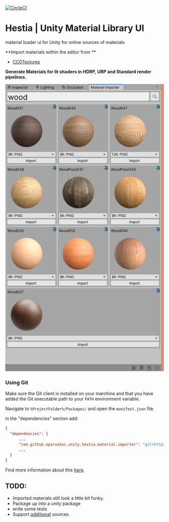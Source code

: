 [![CircleCI](https://circleci.com/gh/oparaskos/unity-material-library.svg?style=svg)](https://circleci.com/gh/oparaskos/unity-material-library)

# Hestia | Unity Material Library UI
material loader ui for Unity for online sources of materials

**Import materials within the editor from **
* [CC0Textures](https://cc0textures.com/)

**Generate Materials for lit shaders in HDRP, URP and Standard render pipelines.**

![Example](Documentation~/example.png)


### Using Git

Make sure the Git client is installed on your marchine and that you have added the Git executable path to your `PATH` environment variable.

Navigate to `%ProjectFolder%/Packages/` and open the `manifest.json` file.

in the "dependencies" section add:

```json
{
  "dependencies": {
      ...
      "com.github.oparaskos.unity.hestia.material.importer": "git+https://github.com/oparaskos/unity-material-library.git#0.1.1",
      ...
  }
}
```

Find more information about this [here](https://docs.unity3d.com/Manual/upm-git.html).


## TODO:
- Imported materials still look a little bit funky.
- Package up into a unity package
- write some tests
- Support [additional](https://gist.github.com/mauricesvay/1330cc530f6ab2ef33eb6a5ea56ef5bd) sources.